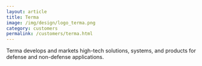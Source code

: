 ```yaml
---
layout: article
title: Terma
image: /img/design/logo_terma.png
category: customers
permalink: /customers/terma.html
---
```


Terma develops and markets high-tech solutions, systems, and products
for defense and non-defense applications.

